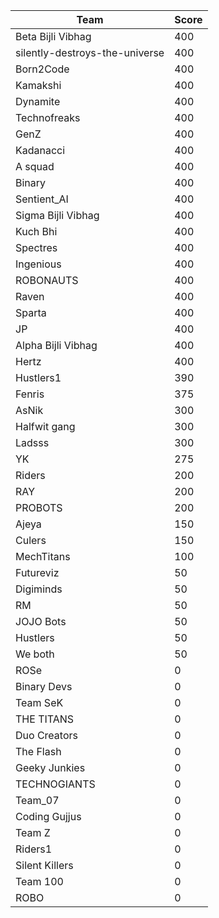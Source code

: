 |Team|Score|
|---|---|
|Beta Bijli Vibhag|400|
|silently-destroys-the-universe|400|
|Born2Code|400|
|Kamakshi|400|
|Dynamite|400|
|Technofreaks|400|
|GenZ|400|
|Kadanacci|400|
|A squad|400|
|Binary|400|
|Sentient_AI|400|
|Sigma Bijli Vibhag|400|
|Kuch Bhi|400|
|Spectres|400|
|Ingenious|400|
|ROBONAUTS|400|
|Raven|400|
|Sparta|400|
|JP|400|
|Alpha Bijli Vibhag|400|
|Hertz|400|
|Hustlers1|390|
|Fenris|375|
|AsNik|300|
|Halfwit gang|300|
|Ladsss|300|
|YK|275|
|Riders|200|
|RAY|200|
|PROBOTS|200|
|Ajeya|150|
|Culers|150|
|MechTitans|100|
|Futureviz|50|
|Digiminds|50|
|RM|50|
|JOJO Bots|50|
|Hustlers|50|
|We both|50|
|ROSe|0|
|Binary Devs|0|
|Team SeK|0|
|THE TITANS|0|
|Duo Creators|0|
|The Flash|0|
|Geeky Junkies|0|
|TECHNOGIANTS|0|
|Team_07|0|
|Coding Gujjus|0|
|Team Z|0|
|Riders1|0|
|Silent Killers|0|
|Team 100|0|
|ROBO|0|
